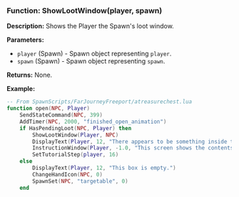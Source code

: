 ### Function: ShowLootWindow(player, spawn)

**Description:**
Shows the Player the Spawn's loot window.

**Parameters:**
- `player` (Spawn) - Spawn object representing `player`.
- `spawn` (Spawn) - Spawn object representing `spawn`.

**Returns:** None.

**Example:**

```lua
-- From SpawnScripts/FarJourneyFreeport/atreasurechest.lua
function open(NPC, Player)
    SendStateCommand(NPC, 399)
    AddTimer(NPC, 2000, "finished_open_animation")
    if HasPendingLoot(NPC, Player) then        
        ShowLootWindow(Player, NPC)
        DisplayText(Player, 12, "There appears to be something inside this box.")
        InstructionWindow(Player, -1.0, "This screen shows the contents of the box you just opened. Left click on the loot all button to take the items from the box.", "voiceover/english/narrator/boat_06p_tutorial02/narrator_013_f0780e49.mp3", 1581263773, 1569244108, "tutorial_stage_17", "Left click on the loot all button.", "server")
        SetTutorialStep(player, 16)
    else
        DisplayText(Player, 12, "This box is empty.")
        ChangeHandIcon(NPC, 0)
        SpawnSet(NPC, "targetable", 0)
    end
```
